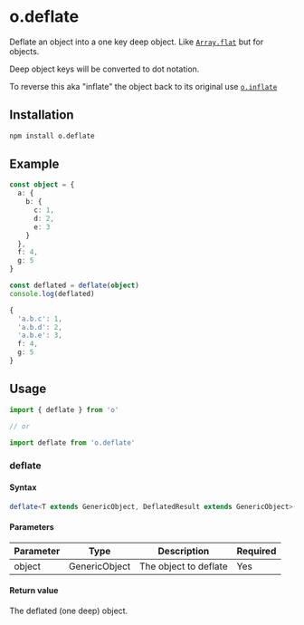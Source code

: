---
---

# o.deflate
Deflate an object into a one key deep object. Like [`Array.flat`](https://developer.mozilla.org/en-US/docs/Web/JavaScript/Reference/Global_Objects/Array/flat) but for objects.

Deep object keys will be converted to dot notation.

To reverse this aka "inflate" the object back to its original use [`o.inflate`](/modules/inflate)

## Installation

```bash npm2yarn
npm install o.deflate
```

## Example
```typescript
const object = {
  a: {
    b: {
      c: 1,
      d: 2,
      e: 3
    }
  },
  f: 4,
  g: 5
}

const deflated = deflate(object)
console.log(deflated)
```

```typescript title="Output"
{
  'a.b.c': 1,
  'a.b.d': 2,
  'a.b.e': 3,
  f: 4,
  g: 5
}
```

## Usage

```typescript
import { deflate } from 'o'

// or

import deflate from 'o.deflate'
```

### deflate

#### Syntax
```typescript
deflate<T extends GenericObject, DeflatedResult extends GenericObject>(object: T): DeflatedResult
```

#### Parameters
| Parameter | Type          | Description           | Required |
|-----------|---------------|-----------------------|----------|
| object    | GenericObject | The object to deflate | Yes      |


#### Return value
The deflated (one deep) object.
